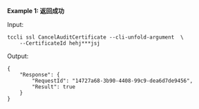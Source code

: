**Example 1: 返回成功**



Input: 

```
tccli ssl CancelAuditCertificate --cli-unfold-argument  \
    --CertificateId hehj***jsj
```

Output: 
```
{
    "Response": {
        "RequestId": "14727a68-3b90-4408-99c9-dea6d7de9456",
        "Result": true
    }
}
```


